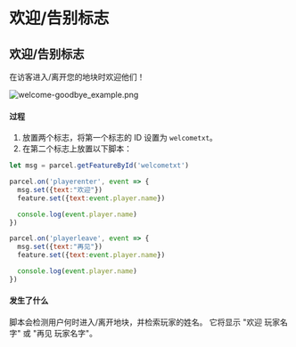 # 欢迎/告别标志

## 欢迎/告别标志
在访客进入/离开您的地块时欢迎他们！

![welcome-goodbye_example.png](/welcome-goodbye_example.png)

#### 过程

1. 放置两个标志，将第一个标志的 ID 设置为 `welcometxt`。
2. 在第二个标志上放置以下脚本：

```js
let msg = parcel.getFeatureById('welcometxt')

parcel.on('playerenter', event => { 
  msg.set({text:"欢迎"})
  feature.set({text:event.player.name})

  console.log(event.player.name)
})

parcel.on('playerleave', event => { 
  msg.set({text:"再见"})
  feature.set({text:event.player.name})

  console.log(event.player.name)
})
```

#### 发生了什么
脚本会检测用户何时进入/离开地块，并检索玩家的姓名。
它将显示 "欢迎 玩家名字" 或 "再见 玩家名字"。